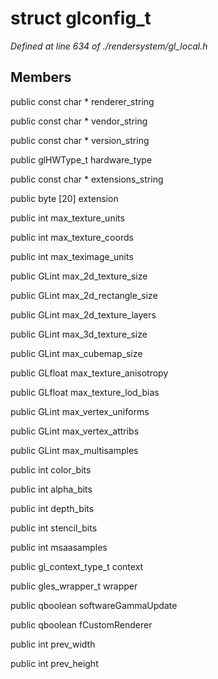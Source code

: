 # struct glconfig_t

*Defined at line 634 of ./rendersystem/gl_local.h*

## Members

public const char * renderer_string

public const char * vendor_string

public const char * version_string

public glHWType_t hardware_type

public const char * extensions_string

public byte [20] extension

public int max_texture_units

public int max_texture_coords

public int max_teximage_units

public GLint max_2d_texture_size

public GLint max_2d_rectangle_size

public GLint max_2d_texture_layers

public GLint max_3d_texture_size

public GLint max_cubemap_size

public GLfloat max_texture_anisotropy

public GLfloat max_texture_lod_bias

public GLint max_vertex_uniforms

public GLint max_vertex_attribs

public GLint max_multisamples

public int color_bits

public int alpha_bits

public int depth_bits

public int stencil_bits

public int msaasamples

public gl_context_type_t context

public gles_wrapper_t wrapper

public qboolean softwareGammaUpdate

public qboolean fCustomRenderer

public int prev_width

public int prev_height



